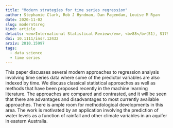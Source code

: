 ```yaml
---
title: "Modern strategies for time series regression"
author: Stephanie Clark, Rob J Hyndman, Dan Pagendam, Louise M Ryan
date: 2020-11-02
slug: moderntsreg
kind: article
details: <em>International Statistical Review</em>, <b>88</b>(S1), S179-S204
doi: 10.1111/insr.12432
arxiv: 2010.15997
tags:
  - data science
  - time series
---
```


This paper discusses several modern approaches to regression analysis involving time series data where some of the predictor variables are also indexed by time. We discuss classical statistical approaches as well as methods that have been proposed recently in the machine learning literature. The approaches are compared and contrasted, and it will be seen that there are advantages and disadvantages to most currently available approaches. There is ample room for methodological developments in this area. The work is motivated by an application involving the prediction of water levels as a function of rainfall and other climate variables in an aquifer in eastern Australia.
